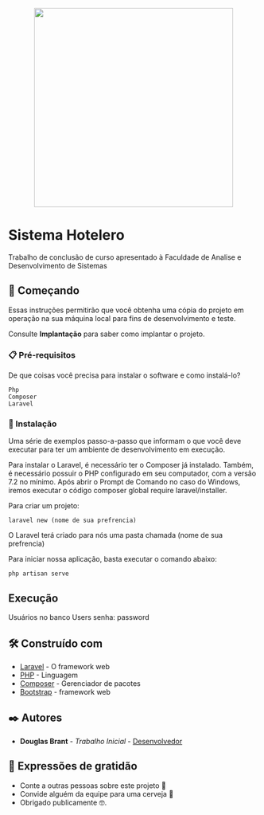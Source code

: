 <p align="center"><a href="https://laravel.com" target="_blank"><img src="https://raw.githubusercontent.com/laravel/art/master/logo-lockup/5%20SVG/2%20CMYK/1%20Full%20Color/laravel-logolockup-cmyk-red.svg" width="400"></a></p>

# Sistema Hotelero

Trabalho de conclusão de curso apresentado
à Faculdade de Analise e Desenvolvimento de Sistemas

## 🚀 Começando

Essas instruções permitirão que você obtenha uma cópia do projeto em operação na sua máquina local para fins de desenvolvimento e teste.

Consulte **Implantação** para saber como implantar o projeto.

### 📋 Pré-requisitos

De que coisas você precisa para instalar o software e como instalá-lo?

```
Php
Composer
Laravel
```

### 🔧 Instalação

Uma série de exemplos passo-a-passo que informam o que você deve executar para ter um ambiente de desenvolvimento em execução.

Para instalar o Laravel, é necessário ter o Composer já instalado. Também, é necessário possuir o PHP configurado em seu computador, com a versão 7.2 no mínimo.
Após abrir o Prompt de Comando no caso do Windows, iremos executar o código composer global require laravel/installer.

Para criar um projeto: 
```
laravel new (nome de sua prefrencia)
```
O Laravel terá criado para nós uma pasta chamada (nome de sua prefrencia)

Para iniciar nossa aplicação, basta executar o comando abaixo:
```
php artisan serve   
```

## Execução 
Usuários no banco Users
senha: password

## 🛠️ Construído com

* [Laravel](https://laravel.com/) - O framework web 
* [PHP](https://www.php.net/) - Linguagem 
* [Composer](https://getcomposer.org/) - Gerenciador de pacotes 
* [Bootstrap](https://getbootstrap.com/) - framework web

## ✒️ Autores
* **Douglas Brant** - *Trabalho Inicial* - [Desenvolvedor](https://github.com/DouglasBrant)


## 🎁 Expressões de gratidão

* Conte a outras pessoas sobre este projeto 📢
* Convide alguém da equipe para uma cerveja 🍺 
* Obrigado publicamente 🤓.




